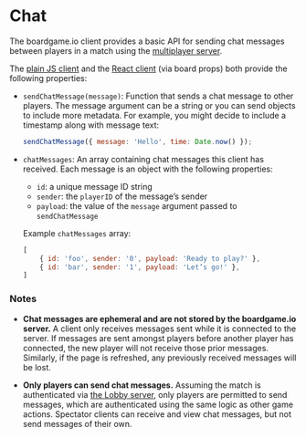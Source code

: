 # Chat

The boardgame.io client provides a basic API for sending chat messages between players in a match using the [multiplayer server](multiplayer?id=remote-master).

The [plain JS client](api/Client?id=properties) and the [React client](api/Client?id=board-props) (via board props) both provide the following properties:

- `sendChatMessage(message)`: Function that sends a chat message to other players. The message argument can be a string or you can send objects to include more metadata. For example, you might decide to include a timestamp along with message text:

    ```js
    sendChatMessage({ message: 'Hello', time: Date.now() });
    ```

- `chatMessages`: An array containing chat messages this client has received. Each message is an object with the following properties:

    - `id`: a unique message ID string
    - `sender`: the `playerID` of the message’s sender
    - `payload`: the value of the `message` argument passed to `sendChatMessage`

  Example `chatMessages` array:

  ```js
  [
      { id: 'foo', sender: '0', payload: 'Ready to play?' },
      { id: 'bar', sender: '1', payload: 'Let’s go!' },
  ]
  ```

### Notes

- **Chat messages are ephemeral and are not stored by the boardgame.io server.** A client only receives messages sent while it is connected to the server. If messages are sent amongst players before another player has connected, the new player will not receive those prior messages. Similarly, if the page is refreshed, any previously received messages will be lost.

- **Only players can send chat messages.** Assuming the match is authenticated via [the Lobby server](api/Lobby), only players are permitted to send messages, which are authenticated using the same logic as other game actions. Spectator clients can receive and view chat messages, but not send messages of their own.
